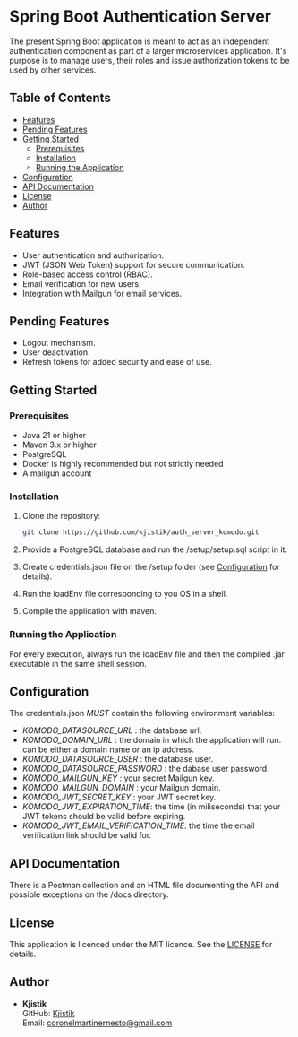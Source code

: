 # Spring Boot Authentication Server

The present Spring Boot application is meant to act as an independent authentication component as part of a larger microservices application. It's purpose is to manage users, their roles and issue authorization tokens to be used by other services. 

## Table of Contents
- [Features](#features)
- [Pending Features](#pending-features)
- [Getting Started](#getting-started)
  - [Prerequisites](#prerequisites)
  - [Installation](#installation)
  - [Running the Application](#running-the-application)
- [Configuration](#configuration)
- [API Documentation](#api-documentation)
- [License](#license)
- [Author](#author)

## Features
- User authentication and authorization.
- JWT (JSON Web Token) support for secure communication.
- Role-based access control (RBAC).
- Email verification for new users.
- Integration with Mailgun for email services.

## Pending Features

- Logout mechanism.
- User deactivation.
- Refresh tokens for added security and ease of use.

## Getting Started

### Prerequisites
- Java 21 or higher
- Maven 3.x or higher
- PostgreSQL
- Docker is highly recommended but not strictly needed
- A mailgun account 

### Installation
1. Clone the repository:
   ```bash
   git clone https://github.com/kjistik/auth_server_komodo.git

2. Provide a PostgreSQL database and run the /setup/setup.sql script in it.

3. Create credentials.json file on the /setup folder (see [Configuration](#configuration) for details).

4. Run the loadEnv file corresponding to you OS in a shell.

5. Compile the application with maven.

### Running the Application

 For every execution, always run the loadEnv file and then the compiled .jar executable in the same shell  session. 

## Configuration

  The credentials.json *MUST* contain the following environment variables:
  - *KOMODO_DATASOURCE_URL* : the database url.
  - *KOMODO_DOMAIN_URL* : the domain in which the application will run. can be either a domain name or an ip address.
  - *KOMODO_DATASOURCE_USER* : the database user.
  - *KOMODO_DATASOURCE_PASSWORD* : the dabase user password.
  - *KOMODO_MAILGUN_KEY* : your secret Mailgun key.
  - *KOMODO_MAILGUN_DOMAIN* : your Mailgun domain.
  - *KOMODO_JWT_SECRET_KEY* : your JWT secret key.
  - *KOMODO_JWT_EXPIRATION_TIME*: the time (in miliseconds) that your JWT tokens should be valid before expiring.
  - *KOMODO_JWT_EMAIL_VERIFICATION_TIME*: the time the email verification link should be valid for.

## API Documentation
  
  There is a Postman collection and an HTML file documenting the API and possible exceptions on the /docs directory.

## License
  This application is licenced under the MIT licence. See the [LICENSE](LICENSE) for details.

## Author
- **Kjistik**  
  GitHub: [Kjistik](https://github.com/kjistik)  
  Email: [coronelmartinernesto@gmail.com](mailto:coronelmartinernesto@gmail.com)

